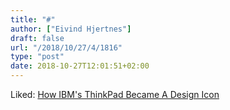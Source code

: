 ```yaml
---
title: "#"
author: ["Eivind Hjertnes"]
draft: false
url: "/2018/10/27/4/1816"
type: "post"
date: 2018-10-27T12:01:51+02:00
---
```


Liked:
[How
IBM's ThinkPad Became A Design Icon](https://www.fastcompany.com/90145427/how-ibms-thinkpad-became-a-design-icon)
